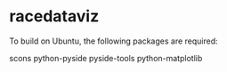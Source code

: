 # racedataviz

To build on Ubuntu, the following packages are required:

scons python-pyside pyside-tools python-matplotlib